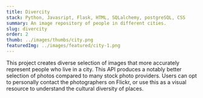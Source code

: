 ```yaml
---
title: Divercity
stack: Python, Javasript, Flask, HTML, SQLalchemy, postgreSQL, CSS
summary: An image repository of people in different cities. 
slug: divercity
order: 2
thumb: ../images/thumbs/city.png
featuredImg: ../images/featured/city-1.png
---
```


This project creates diverse selection of images that more accurately represent people who live in a city. This API produces a notably better selection of photos compared to many stock photo providers. Users can opt to personally contact the photographers on Flickr, or use this as a visual resource to understand the cultural diversity of places.